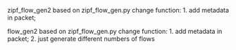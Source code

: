 zipf_flow_gen2
    based on zipf_flow_gen.py
    change function:
    1. add metadata in packet;

flow_gen2
    based on zipf_flow_gen.py
    change function:
    1. add metadata in packet;
    2. just generate different numbers of flows